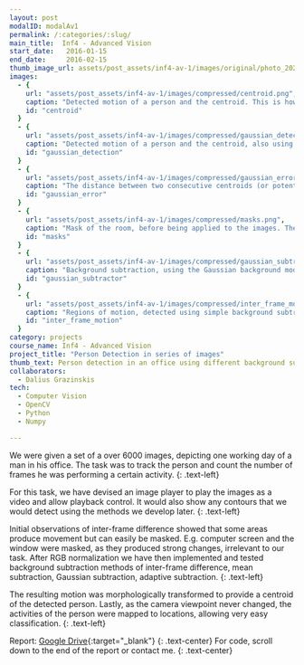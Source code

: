 ```yaml
---
layout: post
modalID: modalAv1
permalink: /:categories/:slug/
main_title:  Inf4 - Advanced Vision
start_date:   2016-01-15
end_date:     2016-02-15
thumb_image_url: assets/post_assets/inf4-av-1/images/original/photo_2024-12-31_14-29-36.jpg
images:
  - {
    url: "assets/post_assets/inf4-av-1/images/compressed/centroid.png",
    caption: "Detected motion of a person and the centroid. This is how the final result that uses a Gaussian model of the background looked under the hood.",
    id: "centroid"
  }
  - {
    url: "assets/post_assets/inf4-av-1/images/compressed/gaussian_detection.png",
    caption: "Detected motion of a person and the centroid, also using the Gaussian background model. This time, the detection boundary and centroid are superimposed on the input image.",
    id: "gaussian_detection"
  }
  - {
    url: "assets/post_assets/inf4-av-1/images/compressed/gaussian_error.png",
    caption: "The distance between two consecutive centroids (or potentially the median difference of more), showing large motions or outliers.",
    id: "gaussian_error"
  }
  - {
    url: "assets/post_assets/inf4-av-1/images/compressed/masks.png",
    caption: "Mask of the room, before being applied to the images. The static mask can be used as the viewpoint of the camera never changes.",
    id: "masks"
  }
  - {
    url: "assets/post_assets/inf4-av-1/images/compressed/gaussian_subtractor.png",
    caption: "Background subtraction, using the Gaussian background model, before applying morphological transformations.",
    id: "gaussian_subtractor"
  }
  - {
    url: "assets/post_assets/inf4-av-1/images/compressed/inter_frame_motion.png",
    caption: "Regions of motion, detected using simple background subtraction, with morphological transformations applied.",
    id: "inter_frame_motion"
  }
category: projects
course_name: Inf4 - Advanced Vision
project_title: "Person Detection in series of images"
thumb_text: Person detection in an office using different background subtraction techniques
collaborators:
  - Dalius Grazinskis
tech:
  - Computer Vision
  - OpenCV
  - Python
  - Numpy

---
```


<div class="post-content-markdown">

We were given a set of a over 6000 images, depicting one working day of a man in his office. The task was to track the person and count the number of frames he was performing a certain activity.
{: .text-left}

For this task, we have devised an image player to play the images as a video and allow playback control. It would also show any contours that we would detect using the methods we develop later.
{: .text-left}

Initial observations of inter-frame difference showed that some areas produce movement but can easily be masked. E.g. computer screen and the window were masked, as they produced strong changes, irrelevant to our task. After RGB normalization we have then implemented and tested background subtraction methods of inter-frame difference, mean subtraction, Gaussian subtraction, adaptive subtraction.
{: .text-left}

The resulting motion was morphologically transformed to provide a centroid of the detected person. Lastly, as the camera viewpoint never changed, the activities of the person were mapped to locations, allowing very easy classification.
{: .text-left}

Report: [Google Drive](https://drive.google.com/open?id=1H2Vc-TMACEamRlyMmcv_jhvaJ4QL8EQY){:target="_blank"}
{: .text-center}
For code, scroll down to the end of the report or contact me.
{: .text-center}

</div>

